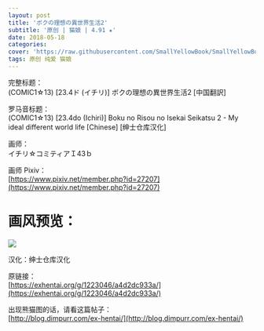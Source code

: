 ```yaml
---
layout: post
title: 'ボクの理想の異世界生活2'
subtitle: '原创 | 猫娘 | 4.91 ★'
date: 2018-05-18
categories: 
cover: 'https://raw.githubusercontent.com/SmallYellowBook/SmallYellowBook.github.io/master/image/%E3%83%9C%E3%82%AF%E3%81%AE%E7%90%86%E6%83%B3%E3%81%AE%E7%95%B0%E4%B8%96%E7%95%8C%E7%94%9F%E6%B4%BB2.jpg'
tags: 原创 纯爱 猫娘
---
```


完整标题：  
(COMIC1☆13) [23.4ド (イチリ)] ボクの理想の異世界生活2 [中国翻訳]  

罗马音标题：  
(COMIC1☆13) [23.4do (Ichiri)] Boku no Risou no Isekai Seikatsu 2 - My ideal different world life [Chinese] [绅士仓库汉化]  

画师：  
イチリ☆コミティアＩ43ｂ  

画师 Pixiv：  
[https://www.pixiv.net/member.php?id=27207](https://www.pixiv.net/member.php?id=27207)  

# 画风预览：  
![](https://raw.githubusercontent.com/SmallYellowBook/SmallYellowBook.github.io/master/image/%E3%83%9C%E3%82%AF%E3%81%AE%E7%90%86%E6%83%B3%E3%81%AE%E7%95%B0%E4%B8%96%E7%95%8C%E7%94%9F%E6%B4%BB2.jpg)

汉化：绅士仓库汉化  

原链接：  
[https://exhentai.org/g/1223046/a4d2dc933a/](https://exhentai.org/g/1223046/a4d2dc933a/)  

出现熊猫图的话，请看这篇帖子：  
[http://blog.dimpurr.com/ex-hentai/](http://blog.dimpurr.com/ex-hentai/)  

